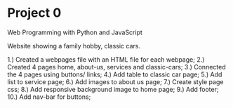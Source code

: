 # Project 0

Web Programming with Python and JavaScript

Website showing a family hobby, classic cars.

1.) Created a webpages file with an HTML file for each webpage;
2.) Created 4 pages home, about-us, services and classic-cars;
3.) Connected the 4 pages using buttons/ links;
4.) Add table to classic car page;
5.) Add list to service page;
6.) Add images to about us page;
7.) Create style page css;
8.) Add responsive background image to home page;
9.) Add footer;
10.) Add nav-bar for buttons; 
